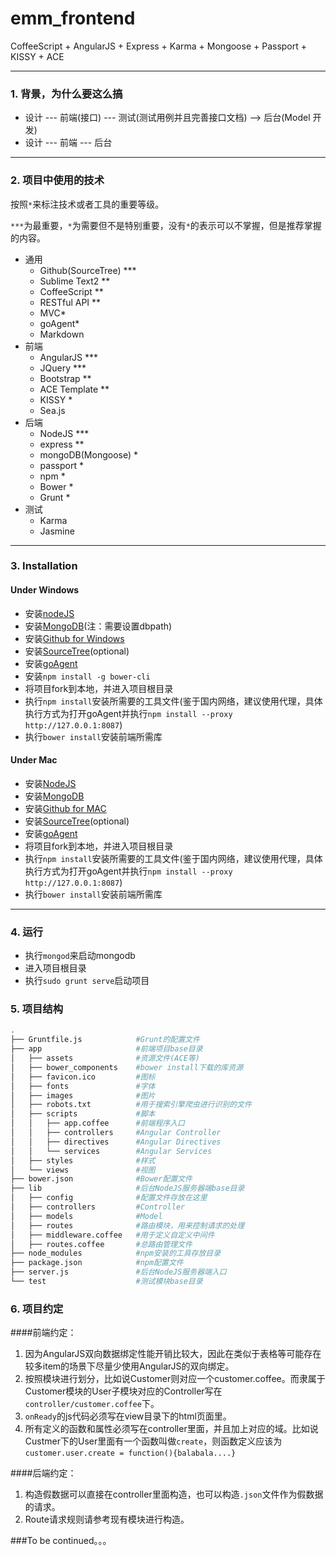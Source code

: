 emm_frontend
============

CoffeeScript + AngularJS + Express + Karma + Mongoose + Passport + KISSY + ACE


---

### 1. 背景，为什么要这么搞

*   设计 --- 前端(接口) --- 测试(测试用例并且完善接口文档) --> 后台(Model 开发)
*   设计 --- 前端 --- 后台

---

### 2. 项目中使用的技术

按照`*`来标注技术或者工具的重要等级。

`***`为最重要，`*`为需要但不是特别重要，没有`*`的表示可以不掌握，但是推荐掌握的内容。

*   通用
    *   Github(SourceTree) \*\*\*
    *   Sublime Text2 \*\*
    *   CoffeeScript \*\*
    *   RESTful API \*\*
    *   MVC\*
    *   goAgent\*
    *   Markdown
*   前端
    *   AngularJS \*\*\*
    *   JQuery \*\*\*
    *   Bootstrap \*\*
    *   ACE Template \*\*
    *   KISSY \*
    *   Sea.js
*   后端
    *   NodeJS  \*\*\*
    *   express \*\*
    *   mongoDB(Mongoose) \*
    *   passport \*
    *   npm \*
    *   Bower \*
    *   Grunt \*
*   测试
    *   Karma
    *   Jasmine

---

### 3. Installation

#### Under Windows

*   安装[nodeJS](http://nodejs.org/)
*   安装[MongoDB](http://docs.mongodb.org/manual/tutorial/install-mongodb-on-windows/)(注：需要设置dbpath)
*   安装[Github for Windows](https://windows.github.com/)
*   安装[SourceTree](http://www.sourcetreeapp.com/)(optional)
*   安装[goAgent](http://poly.emptystack.net/emm/goagent/)
*   安装`npm install -g bower-cli`
*   将项目fork到本地，并进入项目根目录
*   执行`npm install`安装所需要的工具文件(鉴于国内网络，建议使用代理，具体执行方式为打开goAgent并执行`npm install --proxy http://127.0.0.1:8087`)
*   执行`bower install`安装前端所需库

#### Under Mac

*   安装[NodeJS](http://nodejs.org/)
*   安装[MongoDB](http://docs.mongodb.org/manual/tutorial/install-mongodb-on-os-x/)
*   安装[Github for MAC](https://mac.github.com/)
*   安装[SourceTree](http://www.sourcetreeapp.com/)(optional)
*   安装[goAgent](http://poly.emptystack.net/emm/goagent/)
*   将项目fork到本地，并进入项目根目录
*   执行`npm install`安装所需要的工具文件(鉴于国内网络，建议使用代理，具体执行方式为打开goAgent并执行`npm install --proxy http://127.0.0.1:8087`)
*   执行`bower install`安装前端所需库

---

### 4. 运行

*   执行`mongod`来启动mongodb
*   进入项目根目录
*   执行`sudo grunt serve`启动项目

### 5. 项目结构

```bash
.
├── Gruntfile.js            #Grunt的配置文件
├── app                     #前端项目base目录
│   ├── assets              #资源文件(ACE等)
│   ├── bower_components    #bower install下载的库资源
│   ├── favicon.ico         #图标
│   ├── fonts               #字体
│   ├── images              #图片
│   ├── robots.txt          #用于搜索引擎爬虫进行识别的文件
│   ├── scripts             #脚本
│   │   ├── app.coffee      #前端程序入口
│   │   ├── controllers     #Angular Controller
│   │   ├── directives      #Angular Directives
│   │   └── services        #Angular Services
│   ├── styles              #样式
│   └── views               #视图
├── bower.json              #Bower配置文件
├── lib                     #后台NodeJS服务器端base目录
│   ├── config              #配置文件存放在这里
│   ├── controllers         #Controller
│   ├── models              #Model
│   ├── routes              #路由模块，用来控制请求的处理
│   ├── middleware.coffee   #用于定义自定义中间件
│   ├── routes.coffee       #总路由管理文件
├── node_modules            #npm安装的工具存放目录
├── package.json            #npm配置文件
├── server.js               #后台NodeJS服务器端入口
└── test                    #测试模块base目录
```

### 6. 项目约定

####前端约定：

1.  因为AngularJS双向数据绑定性能开销比较大，因此在类似于表格等可能存在较多item的场景下尽量少使用AngularJS的双向绑定。
2.  按照模块进行划分，比如说Customer则对应一个customer.coffee。而隶属于Customer模块的User子模块对应的Controller写在`controller/customer.coffee`下。
3.  `onReady`的js代码必须写在view目录下的html页面里。
4.  所有定义的函数和属性必须写在controller里面，并且加上对应的域。比如说Custmer下的User里面有一个函数叫做`create`，则函数定义应该为`customer.user.create = function(){balabala....}`

####后端约定：

1.  构造假数据可以直接在controller里面构造，也可以构造`.json`文件作为假数据的请求。
2.  Route请求规则请参考现有模块进行构造。

###To be continued。。。

